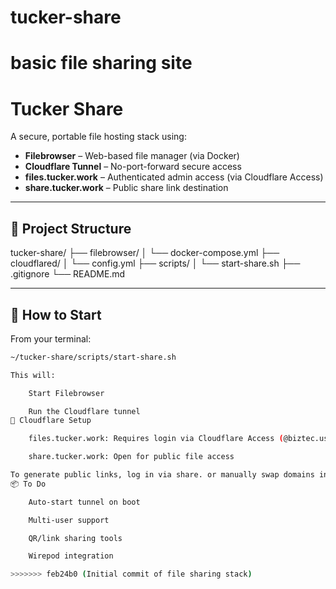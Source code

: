 
# tucker-share
basic file sharing site
=======
# Tucker Share

A secure, portable file hosting stack using:

- **Filebrowser** – Web-based file manager (via Docker)
- **Cloudflare Tunnel** – No-port-forward secure access
- **files.tucker.work** – Authenticated admin access (via Cloudflare Access)
- **share.tucker.work** – Public share link destination

---

## 🔧 Project Structure

tucker-share/
├── filebrowser/
│ └── docker-compose.yml
├── cloudflared/
│ └── config.yml
├── scripts/
│ └── start-share.sh
├── .gitignore
└── README.md


---

## 🚀 How to Start

From your terminal:

```bash
~/tucker-share/scripts/start-share.sh

This will:

    Start Filebrowser

    Run the Cloudflare tunnel
🔐 Cloudflare Setup

    files.tucker.work: Requires login via Cloudflare Access (@biztec.us)

    share.tucker.work: Open for public file access

To generate public links, log in via share. or manually swap domains in the link.
📦 To Do

    Auto-start tunnel on boot

    Multi-user support

    QR/link sharing tools

    Wirepod integration

>>>>>>> feb24b0 (Initial commit of file sharing stack)
